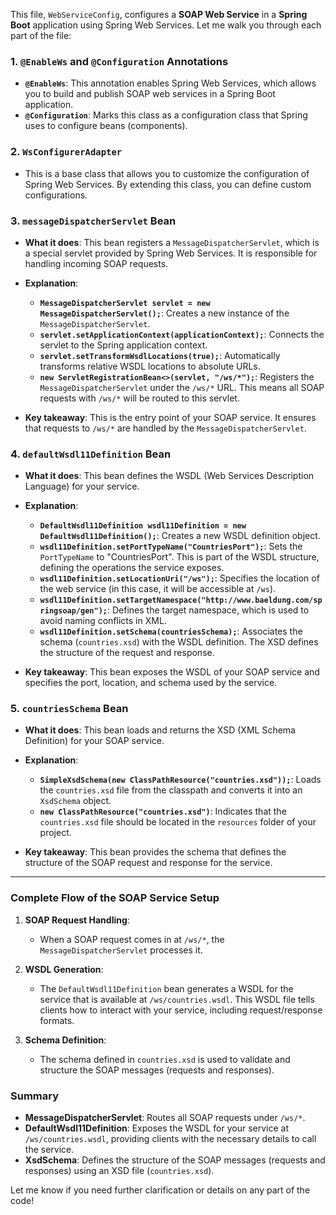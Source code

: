 This file, `WebServiceConfig`, configures a **SOAP Web Service** in a **Spring Boot** application using Spring Web Services. Let me walk you through each part of the file:

### 1. **`@EnableWs` and `@Configuration` Annotations**
   - **`@EnableWs`**: This annotation enables Spring Web Services, which allows you to build and publish SOAP web services in a Spring Boot application.
   - **`@Configuration`**: Marks this class as a configuration class that Spring uses to configure beans (components).

### 2. **`WsConfigurerAdapter`**
   - This is a base class that allows you to customize the configuration of Spring Web Services. By extending this class, you can define custom configurations.

### 3. **`messageDispatcherServlet` Bean**
   - **What it does**: This bean registers a `MessageDispatcherServlet`, which is a special servlet provided by Spring Web Services. It is responsible for handling incoming SOAP requests.
   
   - **Explanation**:
     - **`MessageDispatcherServlet servlet = new MessageDispatcherServlet();`**: Creates a new instance of the `MessageDispatcherServlet`.
     - **`servlet.setApplicationContext(applicationContext);`**: Connects the servlet to the Spring application context.
     - **`servlet.setTransformWsdlLocations(true);`**: Automatically transforms relative WSDL locations to absolute URLs.
     - **`new ServletRegistrationBean<>(servlet, "/ws/*");`**: Registers the `MessageDispatcherServlet` under the `/ws/*` URL. This means all SOAP requests with `/ws/*` will be routed to this servlet.

   - **Key takeaway**: This is the entry point of your SOAP service. It ensures that requests to `/ws/*` are handled by the `MessageDispatcherServlet`.

### 4. **`defaultWsdl11Definition` Bean**
   - **What it does**: This bean defines the WSDL (Web Services Description Language) for your service.
   
   - **Explanation**:
     - **`DefaultWsdl11Definition wsdl11Definition = new DefaultWsdl11Definition();`**: Creates a new WSDL definition object.
     - **`wsdl11Definition.setPortTypeName("CountriesPort");`**: Sets the `PortTypeName` to "CountriesPort". This is part of the WSDL structure, defining the operations the service exposes.
     - **`wsdl11Definition.setLocationUri("/ws");`**: Specifies the location of the web service (in this case, it will be accessible at `/ws`).
     - **`wsdl11Definition.setTargetNamespace("http://www.baeldung.com/springsoap/gen");`**: Defines the target namespace, which is used to avoid naming conflicts in XML.
     - **`wsdl11Definition.setSchema(countriesSchema);`**: Associates the schema (`countries.xsd`) with the WSDL definition. The XSD defines the structure of the request and response.

   - **Key takeaway**: This bean exposes the WSDL of your SOAP service and specifies the port, location, and schema used by the service.

### 5. **`countriesSchema` Bean**
   - **What it does**: This bean loads and returns the XSD (XML Schema Definition) for your SOAP service.
   
   - **Explanation**:
     - **`SimpleXsdSchema(new ClassPathResource("countries.xsd"));`**: Loads the `countries.xsd` file from the classpath and converts it into an `XsdSchema` object.
     - **`new ClassPathResource("countries.xsd")`**: Indicates that the `countries.xsd` file should be located in the `resources` folder of your project.

   - **Key takeaway**: This bean provides the schema that defines the structure of the SOAP request and response for the service.

---

### **Complete Flow of the SOAP Service Setup**

1. **SOAP Request Handling**: 
   - When a SOAP request comes in at `/ws/*`, the `MessageDispatcherServlet` processes it.
   
2. **WSDL Generation**:
   - The `DefaultWsdl11Definition` bean generates a WSDL for the service that is available at `/ws/countries.wsdl`. This WSDL file tells clients how to interact with your service, including request/response formats.

3. **Schema Definition**:
   - The schema defined in `countries.xsd` is used to validate and structure the SOAP messages (requests and responses).

### **Summary**
- **MessageDispatcherServlet**: Routes all SOAP requests under `/ws/*`.
- **DefaultWsdl11Definition**: Exposes the WSDL for your service at `/ws/countries.wsdl`, providing clients with the necessary details to call the service.
- **XsdSchema**: Defines the structure of the SOAP messages (requests and responses) using an XSD file (`countries.xsd`).

Let me know if you need further clarification or details on any part of the code!
